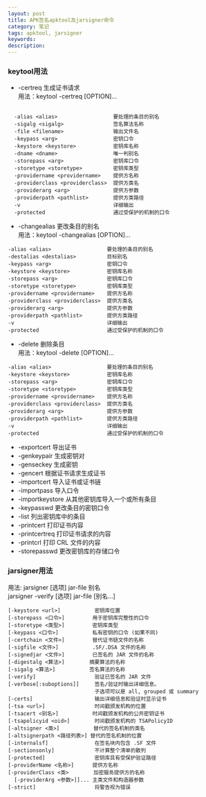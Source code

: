 ```yaml
---
layout: post
title: APK签名apktool及jarsigner命令
category: 笔记
tags: apktool, jarsigner
keywords:
description:
---
```


### keytool用法


- -certreq            生成证书请求  
用法：keytool -certreq [OPTION]...
```

  -alias <alias>                  要处理的条目的别名
  -sigalg <sigalg>                签名算法名称
  -file <filename>                输出文件名
  -keypass <arg>                  密钥口令
  -keystore <keystore>            密钥库名称
  -dname <dname>                  唯一判别名
  -storepass <arg>                密钥库口令
  -storetype <storetype>          密钥库类型
  -providername <providername>    提供方名称
  -providerclass <providerclass>  提供方类名
  -providerarg <arg>              提供方参数
  -providerpath <pathlist>        提供方类路径
  -v                              详细输出
  -protected                      通过受保护的机制的口令
```

- -changealias        更改条目的别名  
用法：keytool -changealias [OPTION]...
```
-alias <alias>                  要处理的条目的别名
-destalias <destalias>          目标别名
-keypass <arg>                  密钥口令
-keystore <keystore>            密钥库名称
-storepass <arg>                密钥库口令
-storetype <storetype>          密钥库类型
-providername <providername>    提供方名称
-providerclass <providerclass>  提供方类名
-providerarg <arg>              提供方参数
-providerpath <pathlist>        提供方类路径
-v                              详细输出
-protected                      通过受保护的机制的口令
```


- -delete             删除条目  
用法：keytool -delete [OPTION]...
```
-alias <alias>                  要处理的条目的别名
-keystore <keystore>            密钥库名称
-storepass <arg>                密钥库口令
-storetype <storetype>          密钥库类型
-providername <providername>    提供方名称
-providerclass <providerclass>  提供方类名
-providerarg <arg>              提供方参数
-providerpath <pathlist>        提供方类路径
-v                              详细输出
-protected                      通过受保护的机制的口令
```


- -exportcert         导出证书
- -genkeypair         生成密钥对
- -genseckey          生成密钥
- -gencert            根据证书请求生成证书
- -importcert         导入证书或证书链
- -importpass         导入口令
- -importkeystore     从其他密钥库导入一个或所有条目
- -keypasswd          更改条目的密钥口令
- -list               列出密钥库中的条目
- -printcert          打印证书内容
- -printcertreq       打印证书请求的内容
- -printcrl           打印 CRL 文件的内容
- -storepasswd        更改密钥库的存储口令


### jarsigner用法
用法: jarsigner [选项] jar-file 别名  
       jarsigner -verify [选项] jar-file [别名...]

```
[-keystore <url>]           密钥库位置
[-storepass <口令>]         用于密钥库完整性的口令
[-storetype <类型>]         密钥库类型
[-keypass <口令>]           私有密钥的口令 (如果不同)
[-certchain <文件>]         替代证书链文件的名称
[-sigfile <文件>]           .SF/.DSA 文件的名称
[-signedjar <文件>]         已签名的 JAR 文件的名称
[-digestalg <算法>]        摘要算法的名称
[-sigalg <算法>]           签名算法的名称
[-verify]                   验证已签名的 JAR 文件
[-verbose[:suboptions]]     签名/验证时输出详细信息。
                            子选项可以是 all, grouped 或 summary
[-certs]                    输出详细信息和验证时显示证书
[-tsa <url>]                时间戳颁发机构的位置
[-tsacert <别名>]           时间戳颁发机构的公共密钥证书
[-tsapolicyid <oid>]        时间戳颁发机构的 TSAPolicyID
[-altsigner <类>]           替代的签名机制的类名
[-altsignerpath <路径列表>] 替代的签名机制的位置
[-internalsf]               在签名块内包含 .SF 文件
[-sectionsonly]             不计算整个清单的散列
[-protected]                密钥库具有受保护验证路径
[-providerName <名称>]      提供方名称
[-providerClass <类>        加密服务提供方的名称
  [-providerArg <参数>]]... 主类文件和构造器参数
[-strict]                   将警告视为错误
```
